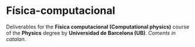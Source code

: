 # Física-computacional
Deliverables for the **Física computacional (Computational physics)** course of the **Physics** degree by **Universidad de Barcelona (UB)**.
*Coments in catalan*.
